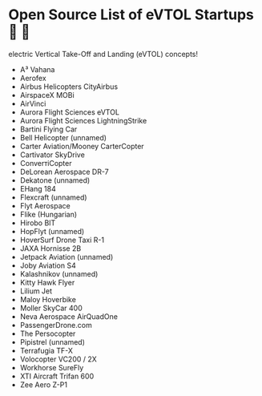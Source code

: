 # Open Source List of eVTOL Startups 🚁 :helicopter:

electric Vertical Take-Off and Landing (eVTOL) concepts!

* A³ Vahana
* Aerofex
* Airbus Helicopters CityAirbus
* AirspaceX MOBi
* AirVinci
* Aurora Flight Sciences eVTOL
* Aurora Flight Sciences LightningStrike
* Bartini Flying Car
* Bell Helicopter (unnamed)
* Carter Aviation/Mooney CarterCopter
* Cartivator SkyDrive
* ConverтiCopter
* DeLorean Aerospace DR-7
* Dekatone (unnamed)
* EHang 184
* Flexcraft (unnamed)
* Flyt Aerospace
* Flike (Hungarian)
* Hirobo BIT
* HopFlyt (unnamed)
* HoverSurf Drone Taxi R-1
* JAXA Hornisse 2B
* Jetpack Aviation (unnamed)
* Joby Aviation S4
* Kalashnikov (unnamed)
* Kitty Hawk Flyer
* Lilium Jet
* Maloy Hoverbike
* Moller SkyCar 400
* Neva Aerospace AirQuadOne
* PassengerDrone.com
* The Persocopter
* Pipistrel (unnamed)
* Terrafugia TF-X
* Volocopter VC200 / 2X
* Workhorse SureFly
* XTI Aircraft Trifan 600
* Zee Aero Z-P1
